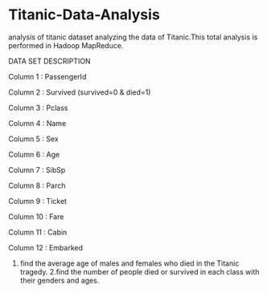 # Titanic-Data-Analysis
analysis of titanic dataset
analyzing the data of Titanic.This total analysis is performed in Hadoop MapReduce.

DATA SET DESCRIPTION

Column 1 : PassengerId

Column 2 : Survived  (survived=0 & died=1)

Column 3 : Pclass

Column 4 : Name

Column 5 : Sex

Column 6 : Age

Column 7 : SibSp

Column 8 : Parch

Column 9 : Ticket

Column 10 : Fare

Column 11 : Cabin

Column 12 : Embarked




1. find the average age of males and females who died in the Titanic tragedy.
2.find the number of people died or survived in each class with their genders and ages.
